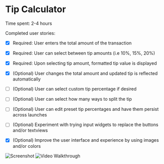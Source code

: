 Tip Calculator
=============


Time spent: 2-4 hours


Completed user stories: 

 * [x] Required: User enters the total amount of the transaction
 * [x] Required: User can select between tip amounts (i.e 10%, 15%, 20%)
 * [x] Required: Upon selecting tip amount, formatted tip value is displayed
 * [x] (Optional) User changes the total amount and updated tip is reflected automatically
 * [ ] (Optional) User can select custom tip percentage if desired
 * [ ] (Optional) User can select how many ways to split the tip
 * [ ] (Optional) User can edit preset tip percentages and have them persist across launches
 * [ ] (Optional) Experiment with trying input widgets to replace the buttons and/or textviews
 * [x] (Optional) Improve the user interface and experience by using images and/or colors
 
 
 ![Screenshot](tipCalulator-screenshot.png)
 ![Video Walkthrough](tipCalulator-video.gif)
 
 
